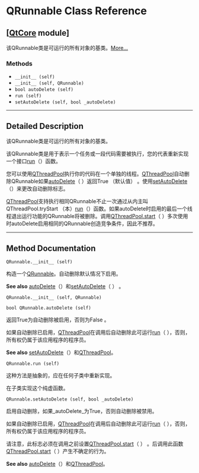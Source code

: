 # QRunnable Class Reference

## [[QtCore](index.htm) module]

该QRunnable类是可运行的所有对象的基类。[More...](#details)

### Methods

*   `__init__ (self)`
*   `__init__ (self, QRunnable)`
*   `bool autoDelete (self)`
*   `run (self)`
*   `setAutoDelete (self, bool _autoDelete)`

* * *

## Detailed Description

该QRunnable类是可运行的所有对象的基类。

该QRunnable类是用于表示一个任务或一段代码需要被执行，您的代表重新实现一个接口[run](qrunnable.html#run)（）函数。

您可以使用[QThreadPool](qthreadpool.html)执行你的代码在一个单独的线程。[QThreadPool](qthreadpool.html)自动删除QRunnable如果[autoDelete](qrunnable.html#autoDelete)（ ）返回True （默认值） 。使用[setAutoDelete](qrunnable.html#setAutoDelete)（）来更改自动删除标志。

[QThreadPool](qthreadpool.html)支持执行相同QRunnable不止一次通过从内主叫QThreadPool.tryStart （本）[run](qrunnable.html#run)（）函数。如果autoDelete时启用的最后一个线程退出运行功能的QRunnable将被删除。调用[QThreadPool.start](qthreadpool.html#start)（ ）多次使用时autoDelete启用相同的QRunnable创造竞争条件，因此不推荐。

* * *

## Method Documentation

```
QRunnable.__init__ (self)
```

构造一个[QRunnable](qrunnable.html)。自动删除默认情况下启用。

**See also** [autoDelete](qrunnable.html#autoDelete)（）和[setAutoDelete](qrunnable.html#setAutoDelete)（ ） 。

```
QRunnable.__init__ (self, QRunnable)
```

```
bool QRunnable.autoDelete (self)
```

返回True为自动删除被启用，否则为False 。

如果自动删除已启用，[QThreadPool](qthreadpool.html)在调用后自动删除此可运行[run](qrunnable.html#run)（ ），否则，所有权仍属于该应用程序的程序员。

**See also** [setAutoDelete](qrunnable.html#setAutoDelete)（）和[QThreadPool](qthreadpool.html)。

```
QRunnable.run (self)
```

这种方法是抽象的，应在任何子类中重新实现。

在子类实现这个纯虚函数。

```
QRunnable.setAutoDelete (self, bool _autoDelete)
```

启用自动删除，如果_autoDelete_为True，否则自动删除被禁用。

如果自动删除已启用，[QThreadPool](qthreadpool.html)在调用后自动删除此可运行[run](qrunnable.html#run)（ ），否则，所有权仍属于该应用程序的程序员。

请注意，此标志必须在调用之前设置[QThreadPool.start](qthreadpool.html#start)（ ） 。后调用此函数[QThreadPool.start](qthreadpool.html#start)（ ）产生不确定的行为。

**See also** [autoDelete](qrunnable.html#autoDelete)（）和[QThreadPool](qthreadpool.html)。